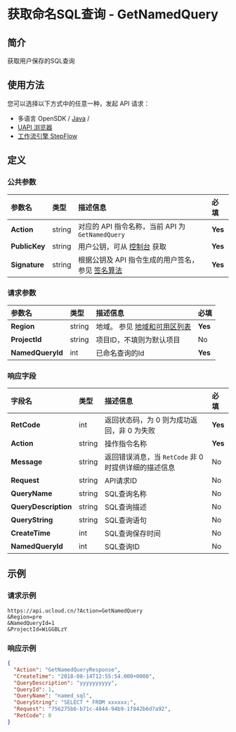 # 获取命名SQL查询 - GetNamedQuery

## 简介

获取用户保存的SQL查询






## 使用方法

您可以选择以下方式中的任意一种，发起 API 请求：
- 多语言 OpenSDK / [Java](https://github.com/ucloud/ucloud-sdk-java) /
- [UAPI 浏览器](https://console.ucloud.cn/uapi/detail?id=GetNamedQuery)
- [工作流引擎 StepFlow](https://console.ucloud.cn/stepflow/manage/)


## 定义

### 公共参数

| 参数名 | 类型 | 描述信息 | 必填 |
|:---|:---|:---|:---|
| **Action**     | string  | 对应的 API 指令名称，当前 API 为 `GetNamedQuery`                        | **Yes** |
| **PublicKey**  | string  | 用户公钥，可从 [控制台](https://console.ucloud.cn/uapi/apikey) 获取                                             | **Yes** |
| **Signature**  | string  | 根据公钥及 API 指令生成的用户签名，参见 [签名算法](api/summary/signature.md)  | **Yes** |

### 请求参数

| 参数名 | 类型 | 描述信息 | 必填 |
|:---|:---|:---|:---|
| **Region** | string | 地域。 参见 [地域和可用区列表](api/summary/regionlist) |**Yes**|
| **ProjectId** | string | 项目ID，不填则为默认项目 |No|
| **NamedQueryId** | int | 已命名查询的Id |**Yes**|

### 响应字段

| 字段名 | 类型 | 描述信息 | 必填 |
|:---|:---|:---|:---|
| **RetCode** | int | 返回状态码，为 0 则为成功返回，非 0 为失败 |**Yes**|
| **Action** | string | 操作指令名称 |**Yes**|
| **Message** | string | 返回错误消息，当 `RetCode` 非 0 时提供详细的描述信息 |No|
| **Request** | string | API请求ID |No|
| **QueryName** | string | SQL查询名称 |No|
| **QueryDescription** | string | SQL查询描述 |No|
| **QueryString** | string | SQL查询语句 |No|
| **CreateTime** | int | SQL查询保存时间 |No|
| **NamedQueryId** | int | SQL查询ID |No|




## 示例

### 请求示例
    
```
https://api.ucloud.cn/?Action=GetNamedQuery
&Region=pre
&NamedQueryId=1
&ProjectId=WiGGBLzY
```

### 响应示例
    
```json
{
  "Action": "GetNamedQueryResponse",
  "CreateTime": "2018-08-14T12:55:54.000+0000",
  "QueryDescription": "yyyyyyyyyy",
  "QueryId": 1,
  "QueryName": "named_sql",
  "QueryString": "SELECT * FROM xxxxxx;",
  "Request": "756275b6-b71c-4844-94b9-1f842b6d7a92",
  "RetCode": 0
}
```






